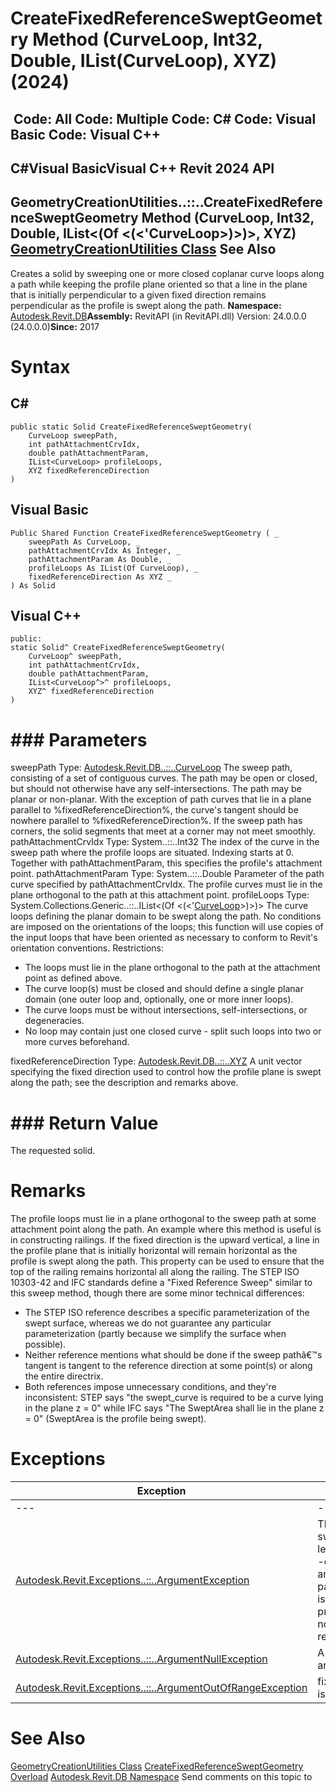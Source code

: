 # CreateFixedReferenceSweptGeometry Method (CurveLoop, Int32, Double, IList(CurveLoop), XYZ) (2024)

﻿
 Code: All Code: Multiple Code: C# Code: Visual Basic Code: Visual C++   
---  
C#Visual BasicVisual C++
Revit 2024 API  
---  
GeometryCreationUtilities..::..CreateFixedReferenceSweptGeometry Method (CurveLoop, Int32, Double, IList<(Of <(<'CurveLoop>)>)>, XYZ)  
[GeometryCreationUtilities Class](e829700d-48ff-0914-b288-5ceb93d8ee86.md "GeometryCreationUtilities Class") See Also  
---  
Creates a solid by sweeping one or more closed coplanar curve loops along a path while keeping the profile plane oriented so that a line in the plane that is initially perpendicular to a given fixed direction remains perpendicular as the profile is swept along the path. 
**Namespace:** [Autodesk.Revit.DB](87546ba7-461b-c646-cbb1-2cb8f5bff8b2.md "Autodesk.Revit.DB Namespace")**Assembly:** RevitAPI (in RevitAPI.dll) Version: 24.0.0.0 (24.0.0.0)**Since:** 2017 
# Syntax
C#  
---  
```text
public static Solid CreateFixedReferenceSweptGeometry(
	CurveLoop sweepPath,
	int pathAttachmentCrvIdx,
	double pathAttachmentParam,
	IList<CurveLoop> profileLoops,
	XYZ fixedReferenceDirection
)
```
  
Visual Basic  
---  
```text
Public Shared Function CreateFixedReferenceSweptGeometry ( _
	sweepPath As CurveLoop, _
	pathAttachmentCrvIdx As Integer, _
	pathAttachmentParam As Double, _
	profileLoops As IList(Of CurveLoop), _
	fixedReferenceDirection As XYZ _
) As Solid
```
  
Visual C++  
---  
```text
public:
static Solid^ CreateFixedReferenceSweptGeometry(
	CurveLoop^ sweepPath, 
	int pathAttachmentCrvIdx, 
	double pathAttachmentParam, 
	IList<CurveLoop^>^ profileLoops, 
	XYZ^ fixedReferenceDirection
)
```
  
# ### Parameters
sweepPath
    Type: [Autodesk.Revit.DB..::..CurveLoop](84824924-cb89-9e20-de6e-3461f429dfd6.md "CurveLoop Class") The sweep path, consisting of a set of contiguous curves. The path may be open or closed, but should not otherwise have any self-intersections. The path may be planar or non-planar. With the exception of path curves that lie in a plane parallel to %fixedReferenceDirection%, the curve's tangent should be nowhere parallel to %fixedReferenceDirection%. If the sweep path has corners, the solid segments that meet at a corner may not meet smoothly. 
pathAttachmentCrvIdx
    Type: System..::..Int32 The index of the curve in the sweep path where the profile loops are situated. Indexing starts at 0. Together with pathAttachmentParam, this specifies the profile's attachment point. 
pathAttachmentParam
    Type: System..::..Double Parameter of the path curve specified by pathAttachmentCrvIdx. The profile curves must lie in the plane orthogonal to the path at this attachment point. 
profileLoops
    Type: System.Collections.Generic..::..IList<(Of <(<'[CurveLoop](84824924-cb89-9e20-de6e-3461f429dfd6.md "CurveLoop Class")>)>)> The curve loops defining the planar domain to be swept along the path. No conditions are imposed on the orientations of the loops; this function will use copies of the input loops that have been oriented as necessary to conform to Revit's orientation conventions. Restrictions: 
  * The loops must lie in the plane orthogonal to the path at the attachment point as defined above. 
  * The curve loop(s) must be closed and should define a single planar domain (one outer loop and, optionally, one or more inner loops). 
  * The curve loops must be without intersections, self-intersections, or degeneracies. 
  * No loop may contain just one closed curve - split such loops into two or more curves beforehand. 

fixedReferenceDirection
    Type: [Autodesk.Revit.DB..::..XYZ](c2fd995c-95c0-58fb-f5de-f3246cbc5600.md "XYZ Class") A unit vector specifying the fixed direction used to control how the profile plane is swept along the path; see the description and remarks above. 
# ### Return Value
The requested solid. 
# Remarks
The profile loops must lie in a plane orthogonal to the sweep path at some attachment point along the path. An example where this method is useful is in constructing railings. If the fixed direction is the upward vertical, a line in the profile plane that is initially horizontal will remain horizontal as the profile is swept along the path. This property can be used to ensure that the top of the railing remains horizontal all along the railing. The STEP ISO 10303-42 and IFC standards define a "Fixed Reference Sweep" similar to this sweep method, though there are some minor technical differences: 
  * The STEP ISO reference describes a specific parameterization of the swept surface, whereas we do not guarantee any particular parameterization (partly because we simplify the surface when possible).
  * Neither reference mentions what should be done if the sweep pathâ€™s tangent is tangent to the reference direction at some point(s) or along the entire directrix.
  * Both references impose unnecessary conditions, and they're inconsistent: STEP says "the swept_curve is required to be a curve lying in the plane z = 0" while IFC says "The SweptArea shall lie in the plane z = 0" (SweptArea is the profile being swept).

# Exceptions
| Exception | Condition |
| --- | --- |
| --- | --- |
| [Autodesk.Revit.Exceptions..::..ArgumentException](2e6e4206-97a8-dd4b-df5d-4269f4bb6088.md "ArgumentException Class") | The input argument sweepPath should at least contain one curve. -or- The input argument pathAttachmentCrvIdx is not valid. -or- The profile CurveLoops do not satisfy the input requirements. |
| [Autodesk.Revit.Exceptions..::..ArgumentNullException](631e1424-60f4-929b-4e52-dda9dcd26316.md "ArgumentNullException Class") | A non-optional argument was null |
| [Autodesk.Revit.Exceptions..::..ArgumentOutOfRangeException](60f148c9-ece0-a6bb-4e12-bb4a9c8c8a24.md "ArgumentOutOfRangeException Class") | fixedReferenceDirection is not length 1.0. |

# See Also
[GeometryCreationUtilities Class](e829700d-48ff-0914-b288-5ceb93d8ee86.md "GeometryCreationUtilities Class")
[CreateFixedReferenceSweptGeometry Overload](ec46c241-cb1a-2e5b-d834-fca5e1047ffa.md "CreateFixedReferenceSweptGeometry Method")
[Autodesk.Revit.DB Namespace](87546ba7-461b-c646-cbb1-2cb8f5bff8b2.md "Autodesk.Revit.DB Namespace")
Send comments on this topic to 